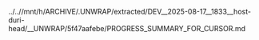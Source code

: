 ../..//mnt/h/ARCHIVE/.UNWRAP/extracted/DEV__2025-08-17__1833__host-duri-head/__UNWRAP/5f47aafebe/PROGRESS_SUMMARY_FOR_CURSOR.md